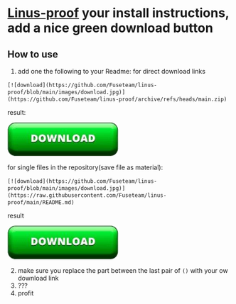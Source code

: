 # [Linus-proof](https://www.youtube.com/watch?v=MreyOrYItr4) your install instructions, add a nice green download button

## How to use
1. add one the following to your Readme:
for direct download links
```
[![download](https://github.com/Fuseteam/linus-proof/blob/main/images/download.jpg)](https://github.com/Fuseteam/linus-proof/archive/refs/heads/main.zip)
```
result:

[![download](https://github.com/Fuseteam/linus-proof/blob/main/images/download.jpg)](https://github.com/Fuseteam/linus-proof/archive/refs/heads/main.zip)

for single files in the repository(save file as material):
```
[![download](https://github.com/Fuseteam/linus-proof/blob/main/images/download.jpg)](https://raw.githubusercontent.com/Fuseteam/linus-proof/main/README.md)
```
result

[![download](https://github.com/Fuseteam/linus-proof/blob/main/images/download.jpg)](https://raw.githubusercontent.com/Fuseteam/linus-proof/main/README.md)

2. make sure you replace the part between the last pair of `()` with your ow download link
3. ???
4. profit
